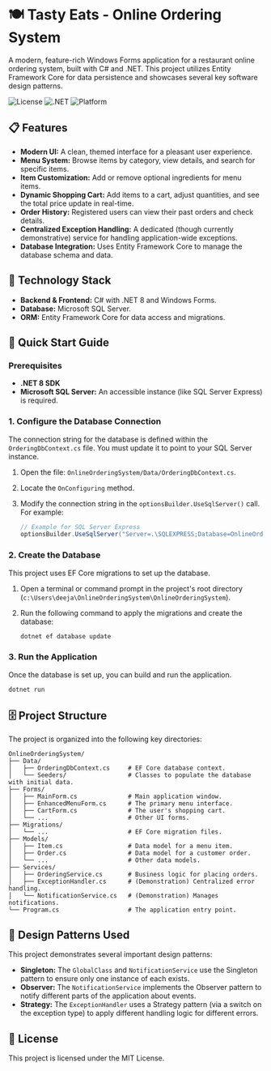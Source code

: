 # 🍽️ Tasty Eats - Online Ordering System

A modern, feature-rich Windows Forms application for a restaurant online ordering system, built with C# and .NET. This project utilizes Entity Framework Core for data persistence and showcases several key software design patterns.

![License](https://img.shields.io/badge/license-MIT-blue.svg)
![.NET](https://img.shields.io/badge/.NET-8.0-purple.svg)
![Platform](https://img.shields.io/badge/platform-Windows-lightgrey.svg)

## 📋 Features

- **Modern UI:** A clean, themed interface for a pleasant user experience.
- **Menu System:** Browse items by category, view details, and search for specific items.
- **Item Customization:** Add or remove optional ingredients for menu items.
- **Dynamic Shopping Cart:** Add items to a cart, adjust quantities, and see the total price update in real-time.
- **Order History:** Registered users can view their past orders and check details.
- **Centralized Exception Handling:** A dedicated (though currently demonstrative) service for handling application-wide exceptions.
- **Database Integration:** Uses Entity Framework Core to manage the database schema and data.

## 🔧 Technology Stack

- **Backend & Frontend:** C# with .NET 8 and Windows Forms.
- **Database:** Microsoft SQL Server.
- **ORM:** Entity Framework Core for data access and migrations.

## 🚀 Quick Start Guide

### Prerequisites

- **.NET 8 SDK**
- **Microsoft SQL Server:** An accessible instance (like SQL Server Express) is required.

### 1. Configure the Database Connection

The connection string for the database is defined within the `OrderingDbContext.cs` file. You must update it to point to your SQL Server instance.

1.  Open the file: `OnlineOrderingSystem/Data/OrderingDbContext.cs`.
2.  Locate the `OnConfiguring` method.
3.  Modify the connection string in the `optionsBuilder.UseSqlServer()` call. For example:

    ```csharp
    // Example for SQL Server Express
    optionsBuilder.UseSqlServer("Server=.\SQLEXPRESS;Database=OnlineOrderingSystem;Trusted_Connection=True;TrustServerCertificate=true;");
    ```

### 2. Create the Database

This project uses EF Core migrations to set up the database.

1.  Open a terminal or command prompt in the project's root directory (`c:\Users\deeja\OnlineOrderingSystem\OnlineOrderingSystem`).
2.  Run the following command to apply the migrations and create the database:

    ```bash
    dotnet ef database update
    ```

### 3. Run the Application

Once the database is set up, you can build and run the application.

```bash
dotnet run
```

## 🗄️ Project Structure

The project is organized into the following key directories:

```
OnlineOrderingSystem/
├── Data/
│   ├── OrderingDbContext.cs     # EF Core database context.
│   └── Seeders/                 # Classes to populate the database with initial data.
├── Forms/
│   ├── MainForm.cs              # Main application window.
│   ├── EnhancedMenuForm.cs      # The primary menu interface.
│   ├── CartForm.cs              # The user's shopping cart.
│   └── ...                      # Other UI forms.
├── Migrations/
│   └── ...                      # EF Core migration files.
├── Models/
│   ├── Item.cs                  # Data model for a menu item.
│   ├── Order.cs                 # Data model for a customer order.
│   └── ...                      # Other data models.
├── Services/
│   ├── OrderingService.cs       # Business logic for placing orders.
│   ├── ExceptionHandler.cs      # (Demonstration) Centralized error handling.
│   └── NotificationService.cs   # (Demonstration) Manages notifications.
└── Program.cs                   # The application entry point.
```

## 🧠 Design Patterns Used

This project demonstrates several important design patterns:

-   **Singleton:** The `GlobalClass` and `NotificationService` use the Singleton pattern to ensure only one instance of each exists.
-   **Observer:** The `NotificationService` implements the Observer pattern to notify different parts of the application about events.
-   **Strategy:** The `ExceptionHandler` uses a Strategy pattern (via a switch on the exception type) to apply different handling logic for different errors.

## 📄 License

This project is licensed under the MIT License.